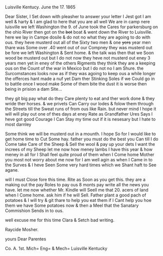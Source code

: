 Luisville Kentucy. June the 17. 1865

Dear Sister, I Set down with pleasher to answer your letter I Jest got I am well & harty & I am glad to here that you are all well  We are in camp nere luisville we left Washington the 9. of June took the Cares for parkersburg on the ohio River then got on the ~~bot~~ boat & went down the River to Luisville. here we lay in Campe dosile & do not no what they are agoing to do with ous. they heve musterd out all of the Sixty two men & one ~~yers~~ year men thare was Some over .40 went out of our Compney they was musterd out be fore we left Washington & Sent home. & the talk was then that we Soon wood be musterd out but I do not now  they heve not musterd out eney 3 years men yet in eney of the others Rigments they think they are a keeping ous on the Count of the war in Mexico but I do not no I am Shure. the Surcomstances looks now as if they was agoing to keep ous a while longer  the offerces hant made a nuf yet Dam ther Stinking Soles if we Could go in to battle once I wood make Some of them bite the dust it is worse then being in prision a dam Site... 

they git big pay what do they Care  plenty to eat and ther work done & they wride ther horses. & we privets Can Carry our lodes & folow them through the Streets till the Sweat runs of from ous like Rain. but never mind I hope it will will play out one of thes days  at eney Rate as Grandfather Ures Says I heve got good Courage I Can Stay my time out if it is nesesary but I hate to most darnley  

Some think we will be musterd out in a mounth. I hope So for I would like to get home time to Cut Some hay. father you must do the best you Can till I do Come  take Care of the Sheep & Sell the wool & pay up your dets I want the increes of my Sheep let me now how meney lambs I have this year & how meney in all for I Shall feel quite proud of them when I Come home  Mother you most not worry about me now for I am well agin as when I Came in to the Surves & I heve Seen Some very hard times which we Shant haft to See agane. 

will I must Close fore this time. Rite as Soon as you get this. they are a making out the pay Roles to pay ous 8 monts pay  write all the news you have. let me now whether Mr. Kindle will Seell me that 20. acers of land when I Come home. ask him if he will Sell. Father plant a good pach of potatoes & I will try & git thare to help you eat them if I Cant help you hoe them  we have Some potatoes now & then a Meel that the Sanatary Commishion Sends in to ous. 

well excuse me for this time Clara & Setch bad writing. 

Raycide Mosher.

yours Dear Parentes 

Co. A. 1st. Mich= Eng= & Mech= Luisville Kentucky
